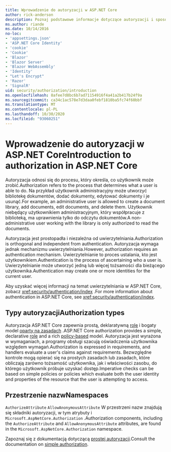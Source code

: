 ```yaml
---
title: Wprowadzenie do autoryzacji w ASP.NET Core
author: rick-anderson
description: Poznaj podstawowe informacje dotyczące autoryzacji i sposobu działania autoryzacji w aplikacjach ASP.NET Core.
ms.author: riande
ms.date: 10/14/2016
no-loc:
- 'appsettings.json'
- 'ASP.NET Core Identity'
- 'cookie'
- 'Cookie'
- 'Blazor'
- 'Blazor Server'
- 'Blazor WebAssembly'
- 'Identity'
- "Let's Encrypt"
- 'Razor'
- 'SignalR'
uid: security/authorization/introduction
ms.openlocfilehash: 8afee7d8bc6b7ad71154916f4a41a2b417b24f9a
ms.sourcegitcommit: ca34c1ac578e7d3daa0febf1810ba5fc74f60bbf
ms.translationtype: MT
ms.contentlocale: pl-PL
ms.lasthandoff: 10/30/2020
ms.locfileid: "93060251"
---
```

# <a name="introduction-to-authorization-in-aspnet-core"></a><span data-ttu-id="a0a65-103">Wprowadzenie do autoryzacji w ASP.NET Core</span><span class="sxs-lookup"><span data-stu-id="a0a65-103">Introduction to authorization in ASP.NET Core</span></span>

<a name="security-authorization-introduction"></a>

<span data-ttu-id="a0a65-104">Autoryzacja odnosi się do procesu, który określa, co użytkownik może zrobić.</span><span class="sxs-lookup"><span data-stu-id="a0a65-104">Authorization refers to the process that determines what a user is able to do.</span></span> <span data-ttu-id="a0a65-105">Na przykład użytkownik administracyjny może utworzyć bibliotekę dokumentów, dodać dokumenty, edytować dokumenty i je usunąć.</span><span class="sxs-lookup"><span data-stu-id="a0a65-105">For example, an administrative user is allowed to create a document library, add documents, edit documents, and delete them.</span></span> <span data-ttu-id="a0a65-106">Użytkownik niebędący użytkownikiem administracyjnym, który współpracuje z biblioteką, ma uprawnienia tylko do odczytu dokumentów.</span><span class="sxs-lookup"><span data-stu-id="a0a65-106">A non-administrative user working with the library is only authorized to read the documents.</span></span>

<span data-ttu-id="a0a65-107">Autoryzacja jest prostopadła i niezależna od uwierzytelniania.</span><span class="sxs-lookup"><span data-stu-id="a0a65-107">Authorization is orthogonal and independent from authentication.</span></span> <span data-ttu-id="a0a65-108">Autoryzacja wymaga jednak mechanizmu uwierzytelniania.</span><span class="sxs-lookup"><span data-stu-id="a0a65-108">However, authorization requires an authentication mechanism.</span></span> <span data-ttu-id="a0a65-109">Uwierzytelnianie to proces ustalania, kto jest użytkownikiem.</span><span class="sxs-lookup"><span data-stu-id="a0a65-109">Authentication is the process of ascertaining who a user is.</span></span> <span data-ttu-id="a0a65-110">Uwierzytelnianie może utworzyć jedną lub więcej tożsamości dla bieżącego użytkownika.</span><span class="sxs-lookup"><span data-stu-id="a0a65-110">Authentication may create one or more identities for the current user.</span></span>

<span data-ttu-id="a0a65-111">Aby uzyskać więcej informacji na temat uwierzytelniania w ASP.NET Core, zobacz <xref:security/authentication/index> .</span><span class="sxs-lookup"><span data-stu-id="a0a65-111">For more information about authentication in ASP.NET Core, see <xref:security/authentication/index>.</span></span>

## <a name="authorization-types"></a><span data-ttu-id="a0a65-112">Typy autoryzacji</span><span class="sxs-lookup"><span data-stu-id="a0a65-112">Authorization types</span></span>

<span data-ttu-id="a0a65-113">Autoryzacja ASP.NET Core zapewnia prostą, deklaratywną [rolę](xref:security/authorization/roles) i bogaty model [oparty na zasadach](xref:security/authorization/policies) .</span><span class="sxs-lookup"><span data-stu-id="a0a65-113">ASP.NET Core authorization provides a simple, declarative [role](xref:security/authorization/roles) and a rich [policy-based](xref:security/authorization/policies) model.</span></span> <span data-ttu-id="a0a65-114">Autoryzacja jest wyrażona w wymaganiach, a programy obsługi szacują oświadczenia użytkownika względem wymagań.</span><span class="sxs-lookup"><span data-stu-id="a0a65-114">Authorization is expressed in requirements, and handlers evaluate a user's claims against requirements.</span></span> <span data-ttu-id="a0a65-115">Bezwzględne kontrole mogą opierać się na prostych zasadach lub zasadach, które obliczają zarówno tożsamość użytkownika, jak i właściwości zasobu, do którego użytkownik próbuje uzyskać dostęp.</span><span class="sxs-lookup"><span data-stu-id="a0a65-115">Imperative checks can be based on simple policies or policies which evaluate both the user identity and properties of the resource that the user is attempting to access.</span></span>

## <a name="namespaces"></a><span data-ttu-id="a0a65-116">Przestrzenie nazw</span><span class="sxs-lookup"><span data-stu-id="a0a65-116">Namespaces</span></span>

<span data-ttu-id="a0a65-117">`AuthorizeAttribute` `AllowAnonymousAttribute` W przestrzeni nazw znajdują się składniki autoryzacji, w tym atrybuty i `Microsoft.AspNetCore.Authorization` .</span><span class="sxs-lookup"><span data-stu-id="a0a65-117">Authorization components, including the `AuthorizeAttribute` and `AllowAnonymousAttribute` attributes, are found in the `Microsoft.AspNetCore.Authorization` namespace.</span></span>

<span data-ttu-id="a0a65-118">Zapoznaj się z dokumentacją dotyczącą [prostej autoryzacji](xref:security/authorization/simple).</span><span class="sxs-lookup"><span data-stu-id="a0a65-118">Consult the documentation on [simple authorization](xref:security/authorization/simple).</span></span>
